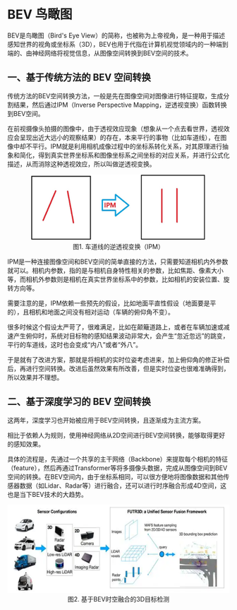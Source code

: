 # BEV 鸟瞰图

BEV是鸟瞰图（Bird's Eye View）的简称，也被称为上帝视角，是一种用于描述感知世界的视角或坐标系（3D），BEV也用于代指在计算机视觉领域内的一种端到端的、由神经网络将视觉信息，从图像空间转换到BEV空间的技术。

## 一、基于传统方法的 BEV 空间转换

传统方法的BEV空间转换方法，一般是先在图像空间对图像进行特征提取，生成分割结果，然后通过IPM（Inverse Perspective Mapping，逆透视变换）函数转换到BEV空间。

在前视摄像头拍摄的图像中，由于透视效应现象（想象从一个点去看世界，透视效应会呈现出近大远小的观察结果）的存在，本来平行的事物（比如车道线），在图像中却不平行。IPM就是利用相机成像过程中的坐标系转化关系，对其原理进行抽象和简化，得到真实世界坐标系和图像坐标系之间坐标的对应关系，并进行公式化描述，从而消除这种透视效应，所以叫做逆透视变换。

<div align=center>
<img src="./imgs/3.3.1.jpg" width="400" height="150">
</div>
<div align=center>图1. 车道线的逆透视变换（IPM）</div>

IPM是一种连接图像空间和BEV空间的简单直接的方法，只需要知道相机内外参数就可以。相机内参数，指的是与相机自身特性相关的参数，比如焦距、像素大小等，而相机外参数则是相机在真实世界坐标系中的参数，比如相机的安装位置、旋转方向等。

需要注意的是，IPM依赖一些预先的假设，比如地面平直性假设（地面要是平的），且相机和地面之间没有相对运动（车辆的俯仰角不变）。

很多时候这个假设太严苛了，很难满足，比如在颠簸道路上，或者在车辆加速或减速产生俯仰时，系统对目标物的感知结果波动非常大，会产生“忽近忽远”的跳变，平行的车道线，这时也会变成“内八”或者“外八”。

于是就有了改进方案，那就是将相机的实时位姿考虑进来，加上俯仰角的修正补偿后，再进行空间转换。改进后虽然效果有所改善，但是实时位姿也很难准确得到，所以效果并不理想。
    
## 二、基于深度学习的 BEV 空间转换

这两年，深度学习也开始被应用于BEV空间转换，且逐渐成为主流方案。

相比于依赖人为规则，使用神经网络从2D空间进行BEV空间转换，能够取得更好的感知效果。

具体的流程是，先通过一个共享的主干网络（Backbone）来提取每个相机的特征（feature），然后再通过Transformer等将多摄像头数据，完成从图像空间到BEV空间的转换。在BEV空间内，由于坐标系相同，可以很方便地将图像数据和其他传感器数据（如Lidar、Radar等）进行融合，还可以进行时序融合形成4D空间，这也是当下BEV技术的大趋势。

<div align=center>
<img src="./imgs/3.3.2.jpg" width="600" height="200">
</div>
<div align=center>图2. 基于BEV时空融合的3D目标检测 </div>
        